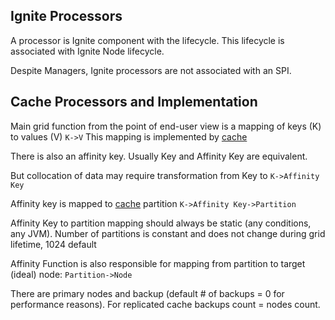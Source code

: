 Ignite Processors
-----------------

A processor is Ignite component with the lifecycle. This lifecycle is associated with Ignite Node lifecycle.

Despite Managers, Ignite processors are not associated with an SPI.

Cache Processors and Implementation
-----------------------------------
Main grid function from the point of end-user view is a mapping of keys (K) to values (V)
```K->V```
This mapping is implemented by [cache](cache)

There is also an affinity key. Usually Key and Affinity Key are equivalent.

But collocation of data may require transformation from Key to
```K->Affinity Key```

Affinity key is mapped to [cache](cache) partition
```K->Affinity Key->Partition```

Affinity Key to partition mapping should always be static (any conditions, any JVM). Number of partitions is constant and does not change during grid lifetime, 1024 default

Affinity Function is also responsible for mapping from partition to target (ideal) node:
```Partition->Node```

There are primary nodes and backup (default # of backups = 0 for performance reasons). For replicated cache backups count = nodes count.